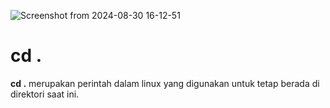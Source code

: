 ![Screenshot from 2024-08-30 16-12-51](https://github.com/user-attachments/assets/4049805d-61ae-45ea-a767-35e06625c7ff)
<p></p>
<H1>cd .</H1>
<b>cd .</b> merupakan perintah dalam linux yang digunakan untuk tetap berada di direktori saat ini. 
